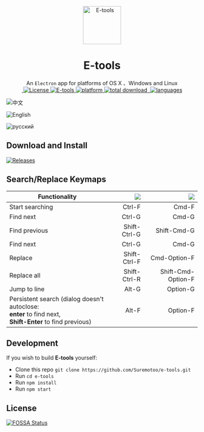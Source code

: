 <p align="center"><img src="https://raw.githubusercontent.com/Suremotoo/e-tools/master/assets/app-icon/png/512.png" alt="E-tools" width="100" height="100"></p>

<h1 align="center">E-tools</h1>

<div align="center">
  An <code>Electron</code> app for platforms of OS X 、Windows and Linux
</div>

<div align="center">
  <!-- FOSSA Status -->
<!-- <a href="https://app.fossa.io/projects/git%2Bgithub.com%2FSuremotoo%2Fe-tools?ref=badge_shield" alt="FOSSA Status"><img src="https://app.fossa.io/api/projects/git%2Bgithub.com%2FSuremotoo%2Fe-tools.svg?type=shield"/></a> -->

  <!-- License -->
  <a href="https://github.com/Suremotoo/e-tools">
​    <img src="https://img.shields.io/github/license/Suremotoo/e-tools.svg" alt="License">
  </a> 
 <!-- snapcraft store -->
  <a href="https://snapcraft.io/e-tools" target="_blank">
    <img alt="E-tools" src="https://snapcraft.io/e-tools/badge.svg" />
  </a>

  <!-- Platform -->
  <a href="https://github.com/Suremotoo/e-tools">
​    <img src="https://img.shields.io/badge/platform-MacOS%7CWindows%7CLinux-orange.svg" alt="platform">
  </a>

   <!-- Downloads total -->
  <a href="https://github.com/Suremotoo/e-tools">
​    <img src="https://img.shields.io/github/downloads/Suremotoo/e-tools/total.svg" alt="total download">
  </a>

   <!-- languages -->
  <a href="https://github.com/Suremotoo/e-tools">
  <img src="https://img.shields.io/badge/languages-%E4%B8%AD%E6%96%87%7CEnglish%7C%D0%A0%D1%83%D1%81%D1%81%D0%BA%D0%B8%D0%B9%20%D1%8F%D0%B7%D1%8B%D0%BA-green.svg" alt="languages">
  </a>
</div>


![中文](https://raw.githubusercontent.com/Suremotoo/e-tools/master/assets/img/screenshot.png)

![English](https://raw.githubusercontent.com/Suremotoo/e-tools/master/assets/img/us-screenshot.png)

![русский](https://raw.githubusercontent.com/Suremotoo/e-tools/master/assets/img/ru-screenshot.png)


## Download and Install

[![Releases](https://img.shields.io/conda/pn/conda-forge/python.svg?style=for-the-badge)](https://github.com/Suremotoo/e-tools/releases)


## Search/Replace Keymaps

| Functionality      | ![]( https://github.com/ryanoasis/nerd-fonts/wiki/screenshots/v1.0.x/windows-pass-sm.png)   |  ![]( https://github.com/ryanoasis/nerd-fonts/wiki/screenshots/v1.0.x/mac-pass-sm.png)   |
| --------   | -----:  |  -----:  |
| Start searching     |  Ctrl-F  |  Cmd-F  |
| Find next        |   Ctrl-G  |  Cmd-G   |
| Find previous        |    Shift-Ctrl-G  | Shift-Cmd-G  |
| Find next        |   Ctrl-G  |  Cmd-G   |
| Replace        |   Shift-Ctrl-F  |  Cmd-Option-F   |
| Replace all        |   Shift-Ctrl-R  |  Shift-Cmd-Option-F   |
| Jump to line        |   Alt-G   | Option-G 
| Persistent search (dialog doesn't autoclose:<br> **enter** to find next, <br>**Shift-Enter** to find previous)       |   Alt-F   | Option-F |


## Development

If you wish to build **E-tools** yourself:

- Clone this repo
  `git clone https://github.com/Suremotoo/e-tools.git`
- Run `cd e-tools`
- Run `npm install`
- Run `npm start`

## License

[![FOSSA Status](https://app.fossa.io/api/projects/git%2Bgithub.com%2FSuremotoo%2Fe-tools.svg?type=large)](https://app.fossa.io/projects/git%2Bgithub.com%2FSuremotoo%2Fe-tools?ref=badge_large)
